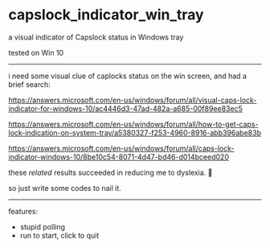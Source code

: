 # capslock_indicator_win_tray
a visual indicator of Capslock status in Windows tray

tested on Win 10

---

i need some visual clue of caplocks status on the win screen, and had
a brief search:

https://answers.microsoft.com/en-us/windows/forum/all/visual-caps-lock-indicator-for-windows-10/ac4446d3-47ad-482a-a685-00f89ee83ec5

https://answers.microsoft.com/en-us/windows/forum/all/how-to-get-caps-lock-indication-on-system-tray/a5380327-f253-4960-8916-abb396abe83b

https://answers.microsoft.com/en-us/windows/forum/all/caps-lock-indicator-windows-10/8be10c54-8071-4d47-bd46-d014bceed020

these _related_ results succeeded in reducing me to dyslexia. :slightly_smiling_face:


so just write some codes to nail it.

---

features:
- stupid polling
- run to start, click to quit
